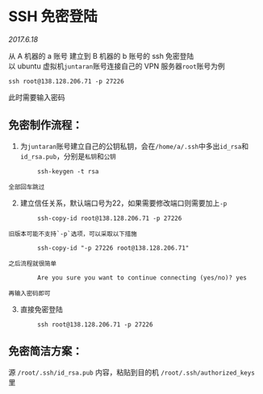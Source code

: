 # SSH 免密登陆

*2017.6.18*

从 A 机器的 a 账号 建立到 B 机器的 b 账号的 ssh 免密登陆  
以 ubuntu 虚拟机`juntaran`账号连接自己的 VPN 服务器`root`账号为例

    ssh root@138.128.206.71 -p 27226
    
此时需要输入密码

## 免密制作流程：

1. 为`juntaran`账号建立自己的公钥私钥，会在`/home/a/.ssh`中多出`id_rsa`和`id_rsa.pub`，分别是`私钥`和`公钥`

```
        ssh-keygen -t rsa
```
        
    全部回车跳过
        
2. 建立信任关系，默认端口号为22，如果需要修改端口则需要加上`-p`

```
        ssh-copy-id root@138.128.206.71 -p 27226
```
        
    旧版本可能不支持`-p`选项，可以采取以下措施
        
```
        ssh-copy-id "-p 27226 root@138.128.206.71"
```
        
    之后流程就很简单
    
```
        Are you sure you want to continue connecting (yes/no)? yes
```
        
    再输入密码即可
    
3. 直接免密登陆

```
        ssh root@138.128.206.71 -p 27226
```

## 免密简洁方案：

源 `/root/.ssh/id_rsa.pub` 内容，粘贴到目的机 `/root/.ssh/authorized_keys` 里